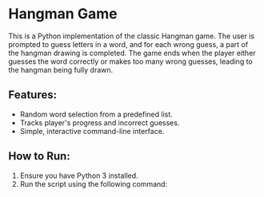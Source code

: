 # Hangman Game
This is a Python implementation of the classic Hangman game. The user is prompted to guess letters in a word, and for each wrong guess, a part of the hangman drawing is completed. The game ends when the player either guesses the word correctly or makes too many wrong guesses, leading to the hangman being fully drawn.

## Features:
- Random word selection from a predefined list.
- Tracks player's progress and incorrect guesses.
- Simple, interactive command-line interface.

## How to Run:
1. Ensure you have Python 3 installed.
2. Run the script using the following command:
